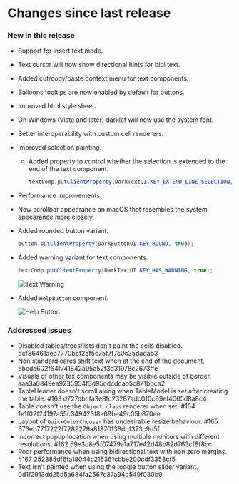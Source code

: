 # Changes since last release

### New in this release
- Support for insert text mode.
- Text cursor will now show directional hints for bidi text.
- Added cut/copy/paste context menu for text components.
- Balloons tooltips are now enabled by default for buttons.
- Improved html style sheet.
- On Windows (Vista and later) darklaf will now use the system font.
- Better interoperability with custom cell renderers.
- Improved selection painting.
  - Added property to control whether the selection is extended to the end of the text component.
    ````java
    textComp.putClientProperty(DarkTextUI.KEY_EXTEND_LINE_SELECTION, enabled);
    ````
- Performance improvements.
- New scrollbar appearance on macOS that resembles the system appearance more closely.
- Added rounded button variant.
  ````java
  button.putClientProperty(DarkButtonUI.KEY_ROUND, true);
  ````
- Added warning variant for text components.
  ````java
  textComp.putClientProperty(DarkTextUI.KEY_HAS_WARNING, true);
  ````

  ![Text Warning](https://github.com/weisJ/darklaf/wiki/text_warning.png)
- Added `HelpButton` component.

  ![Help Button](https://github.com/weisJ/darklaf/wiki/help_button.png)
  

### Addressed issues
- Disabled tables/trees/lists don't paint the cells disabled. dcf86461aeb7770bcf25f5c75f7f7c0c35dadab3
- Non standard cares shift text when at the end of the document. 5bcda602f64f741842a95a52f3d31978c2673ffe
- Visuals of other tex components may be visible outside of border. aaa3a0849ea9235954f3d95cdcdcab5c871bbca2
- TableHeader doesn't scroll along when TableModel is set after creating the table. #163 d727dbcfa3e8fc23287adc010c89ef4065d8a8c4
- Table doesn't use the `Object.class` renderer when set. #164 1e1f02f24197a55c349423f8a69be49c05b870ee
- Layout of `QuickColorChooser` has undesirable resize behaviour. #165 673eb7717222f7289279a81370138dbf373c9d5f
- Incorrect popup location when using multiple monitors with different resolutions. #162 59e3c8e5f07479a1a717e42d48b82d763cf8f8cc
- Poor performance when using bidirectional text with non zero margins. #167 252885df6fa18044c215361cbbe200cdf3358cf5
- Text isn't painted when using the toggle button slider variant. 0d1f2913dd25d5a684fa2567c37a94b549f030b0
